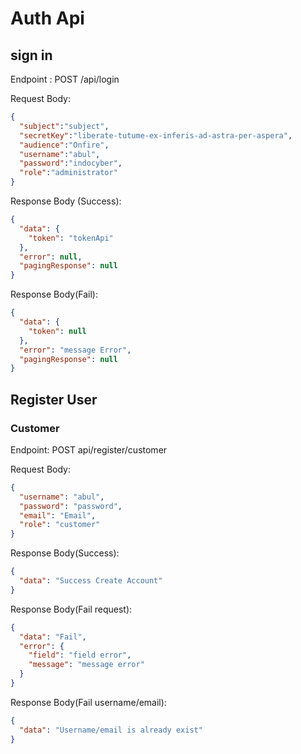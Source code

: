 # Auth Api

## sign in

Endpoint : POST /api/login

Request Body:

```json
{
  "subject":"subject",
  "secretKey":"liberate-tutume-ex-inferis-ad-astra-per-aspera",
  "audience":"Onfire",
  "username":"abul",
  "password":"indocyber",
  "role":"administrator"
}
```

Response Body (Success):
```json
{
  "data": {
    "token": "tokenApi"
  },
  "error": null,
  "pagingResponse": null
}
```

Response Body(Fail):
```json
{
  "data": {
    "token": null
  },
  "error": "message Error",
  "pagingResponse": null
}
```

## Register User

### Customer

Endpoint: POST api/register/customer

Request Body:

```json
{
  "username": "abul",
  "password": "password",
  "email": "Email",
  "role": "customer"
}
```

Response Body(Success):

```json
{
  "data": "Success Create Account"
}
```

Response Body(Fail request):

```json
{
  "data": "Fail",
  "error": {
    "field": "field error",
    "message": "message error"
  }
}
```

Response Body(Fail username/email):

```json
{
  "data": "Username/email is already exist"
}
```



